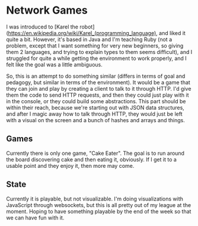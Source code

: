 Network Games
=============

I was introduced to [Karel the robot](https://en.wikipedia.org/wiki/Karel_(programming_language),
and liked it quite a bit. However, it's based in Java and I'm teaching Ruby (not a problem, except
that I want something for very new beginners, so giving them 2 languages, and trying to explain
types to them seems difficult), and I struggled for quite a while getting the environment to work
properly, and I felt like the goal was a little ambiguous.

So, this is an attempt to do something similar (differs in terms of goal and pedagogy, but similar
in terms of the environment). It would be a game that they can join and play by creating a client
to talk to it through HTTP. I'd give them the code to send HTTP requests, and then they could
just play with it in the console, or they could build some abstractions. This part should be
within their reach, because we're starting out with JSON data structures, and after I magic away
how to talk through HTTP, they would just be left with a visual on the screen and a bunch of
hashes and arrays and things.


Games
-----

Currently there is only one game, "Cake Eater". The goal is to run around the board discovering cake
and then eating it, obviously. If I get it to a usable point and they enjoy it, then more may come.


State
-----

Currently it is playable, but not visualizable. I'm doing visualizations with JavaScript
through websockets, but this is all pretty out of my league at the moment.
Hoping to have something playable by the end of the week so that we can have fun with it.
